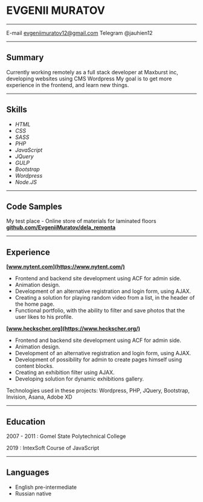 EVGENII MURATOV
==============

-------------------     ----------------------------
E-mail                              evgeniimuratov12@gmail.com
Telegram                            @jauhien12
-------------------     ----------------------------

Summary
---------
Сurrently working remotely as a full stack developer at Maxburst inc, developing websites using CMS Wordpress
My goal is to get more experience in the frontend, and learn new things.

----------

Skills
-----------

* _HTML_
* _CSS_
* _SASS_
* _PHP_
* _JavaScript_
* _JQuery_
* _GULP_
* _Bootstrap_
* _Wordpress_
* _Node.JS_

----------

Code Samples
-----------
My test place - Online store of materials for laminated floors
**[github.com/EvgeniiMuratov/dela_remonta](https://github.com/EvgeniiMuratov/dela_remonta)**

-----------
Experience
---------
**[www.nytent.com](https://www.nytent.com/)**

* Frontend and backend site development using ACF for admin side. 
* Animation design.
* Development of an alternative registration and login form, using AJAX.
* Creating a solution for playing random video from a list, in the header of the home page.
* Functional portfolio, with the ability to filter and save photos that the user likes to his profile.

**[www.heckscher.org](https://www.heckscher.org/)**
* Frontend and backend site development using ACF for admin side. 
* Animation design.
* Development of an alternative registration and login form, using AJAX.
* Development of possibility for admin to create pages himself using content blocks.
* Сreating an exhibition filter using AJAX.
* Developing solution for dynamic exhibitions gallery.

Technologies used in these projects:
Wordpress, PHP, JQuery, Bootstrap, Invision, Asana, Adobe XD

--------

Education
---------

2007 - 2011
:   Gomel State Polytechnical College

2019
:   IntexSoft Course of JavaScript

----------------------------------------
Languages
-----------
* English  pre-intermediate
* Russian  native
